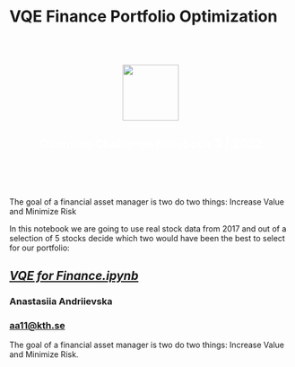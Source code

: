 # VQE Finance Portfolio Optimization


<div style="text-align: center; padding: 50px">
    <img src="https://s3-us-west-2.amazonaws.com/connectory-files/content/images/604f8b66932f3-image.jpeg" height="100px">
    <h2 style="color: white; text-align: center;">Quantum Challenge Notebook 3 | 2022</h2>
</div>


<p>The goal of a financial asset manager is two do two things: Increase Value and Minimize Risk</p>
<p>In this notebook we are going to use real stock data from 2017 and out of a selection of 5 stocks decide which two would have been the best to select for our portfolio:</p>
<h2><a href="https://github.com/fomalhautn/VQE_Finance-Portfolio-Optimization/blob/main/VQE%20for%20Finance_.ipynb"><em>VQE for Finance.ipynb</em></a></h2>

<h3>Anastasiia Andriievska</h3>

<h3><a href="mailto:aa11@kth.se">aa11@kth.se</a></h3>
The goal of a financial asset manager is two do two things: Increase Value and Minimize Risk.
